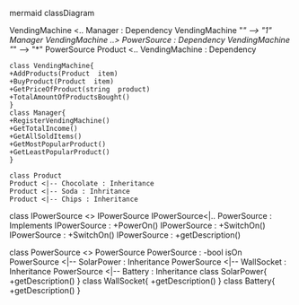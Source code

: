 mermaid
classDiagram

VendingMachine <.. Manager : Dependency
 VendingMachine "*" --> "1" Manager
VendingMachine ..> PowerSource : Dependency
VendingMachine "*" --> "*" PowerSource
Product <.. VendingMachine : Dependency

    class VendingMachine{
    +AddProducts(Product  item)
    +BuyProduct(Product  item)
    +GetPriceOfProduct(string  product)
    +TotalAmountOfProductsBought()
    }
    class Manager{
    +RegisterVendingMachine()
    +GetTotalIncome()
    +GetAllSoldItems()
    +GetMostPopularProduct()
    +GetLeastPopularProduct()
    }
    
    class Product
    Product <|-- Chocolate : Inheritance
    Product <|-- Soda : Inhritance
    Product <|-- Chips : Inheritance
   
   class IPowerSource
   <<interface>> IPowerSource
   IPowerSource<|.. PowerSource : Implements
   IPowerSource : +PowerOn()
   IPowerSource : +SwitchOn()
   IPowerSource : +SwitchOn()
   IPowerSource : +getDescription()
   
   class PowerSource
   <<Abstract>> PowerSource
   PowerSource : -bool isOn
   PowerSource <|-- SolarPower : Inheritance
   PowerSource <|-- WallSocket : Inheritance
   PowerSource <|-- Battery : Inheritance
   class SolarPower{
   +getDescription()
   }
    class WallSocket{
   +getDescription()
   }
    class Battery{
   +getDescription()
   }
   
   







```
